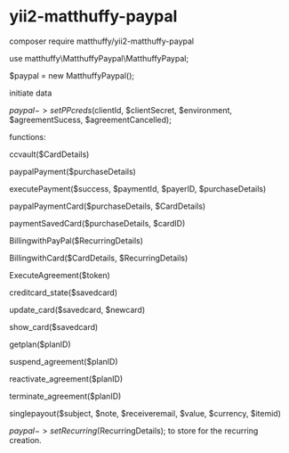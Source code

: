 # yii2-matthuffy-paypal

composer require matthuffy/yii2-matthuffy-paypal

use matthuffy\MatthuffyPaypal\MatthuffyPaypal;

$paypal = new MatthuffyPaypal();

initiate data

$paypal->setPPcreds($clientId, $clientSecret, $environment, $agreementSucess, $agreementCancelled);

functions:

ccvault($CardDetails)

paypalPayment($purchaseDetails)

executePayment($success, $paymentId, $payerID, $purchaseDetails)

paypalPaymentCard($purchaseDetails, $CardDetails)

paymentSavedCard($purchaseDetails, $cardID)

BillingwithPayPal($RecurringDetails)

BillingwithCard($CardDetails, $RecurringDetails)

ExecuteAgreement($token)

creditcard_state($savedcard)

update_card($savedcard, $newcard)

show_card($savedcard)

getplan($planID)

suspend_agreement($planID)

reactivate_agreement($planID)

terminate_agreement($planID)

singlepayout($subject, $note, $receiveremail, $value, $currency, $itemid)

$paypal->setRecurring($RecurringDetails); to store for the recurring creation.